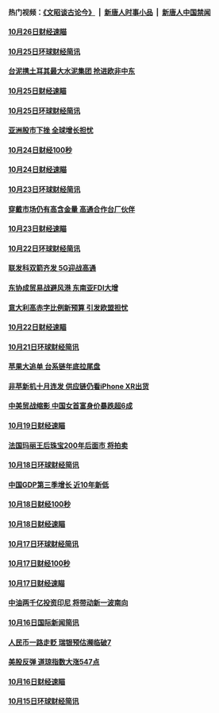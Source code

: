 #### 热门视频：[《文昭谈古论今》](https://github.com/gfw-breaker/wenzhao/blob/master/README.md?t=10282133) &nbsp;|&nbsp; [新唐人时事小品](https://github.com/gfw-breaker/ntdtv-comedy/blob/master/README.md?t=10282133) &nbsp;|&nbsp; [新唐人中国禁闻](https://github.com/gfw-breaker/ntdtv-news/blob/master/README.md?t=10282133)

#### [10月26日财经速瞄](../pages/news208/a1396948.md?t=10282133) 

#### [10月25日环球财经简讯](../pages/news208/a1396909.md?t=10282133) 

#### [台泥携土耳其最大水泥集团 抢进欧非中东](../pages/news208/a1396899.md?t=10282133) 

#### [10月25日财经速瞄](../pages/news208/a1396828.md?t=10282133) 

#### [10月25日环球财经简讯](../pages/news208/a1396771.md?t=10282133) 

#### [亚洲股市下挫 全球增长担忧](../pages/news208/a1396757.md?t=10282133) 

#### [10月24日财经100秒](../pages/news208/a1396750.md?t=10282133) 

#### [10月24日财经速瞄](../pages/news208/a1396676.md?t=10282133) 

#### [10月23日环球财经简讯](../pages/news208/a1396638.md?t=10282133) 

#### [穿戴市场仍有高含金量 高通合作台厂伙伴](../pages/news208/a1396618.md?t=10282133) 

#### [10月23日财经速瞄](../pages/news208/a1396523.md?t=10282133) 

#### [10月22日环球财经简讯](../pages/news208/a1396479.md?t=10282133) 

#### [联发科双箭齐发 5G迎战高通](../pages/news208/a1396463.md?t=10282133) 

#### [东协成贸易战避风港 东南亚FDI大增](../pages/news208/a1396462.md?t=10282133) 

#### [意大利高赤字比例新预算 引发欧盟担忧](../pages/news208/a1396344.md?t=10282133) 

#### [10月22日财经速瞄](../pages/news208/a1396383.md?t=10282133) 

#### [10月21日环球财经简讯](../pages/news208/a1396338.md?t=10282133) 

#### [苹果大追单 台系链年底拉尾盘](../pages/news208/a1396320.md?t=10282133) 

#### [非苹新机十月连发 供应链仍看iPhone XR出货](../pages/news208/a1396220.md?t=10282133) 

#### [中美贸战缩影 中国女首富身价暴跌超6成](../pages/news208/a1396150.md?t=10282133) 

#### [10月19日财经速瞄](../pages/news208/a1396078.md?t=10282133) 

#### [法国玛丽王后珠宝200年后面市 将拍卖](../pages/news208/a1396074.md?t=10282133) 

#### [10月18日环球财经简讯](../pages/news208/a1396037.md?t=10282133) 

#### [中国GDP第三季增长 近10年新低](../pages/news208/a1396032.md?t=10282133) 

#### [10月18日财经100秒](../pages/news208/a1396017.md?t=10282133) 

#### [10月18日财经速瞄](../pages/news208/a1395923.md?t=10282133) 

#### [10月17日环球财经简讯](../pages/news208/a1395879.md?t=10282133) 

#### [10月17日财经100秒](../pages/news208/a1395862.md?t=10282133) 

#### [10月17日财经速瞄](../pages/news208/a1395794.md?t=10282133) 

#### [中油两千亿投资印尼 将带动新一波南向](../pages/news208/a1395728.md?t=10282133) 

#### [10月16日国际新闻简讯](../pages/news208/a1395726.md?t=10282133) 

#### [人民币一路走贬 瑞银预估濒临破7](../pages/news208/a1395619.md?t=10282133) 

#### [美股反弹 道琼指数大涨547点](../pages/news208/a1395665.md?t=10282133) 

#### [10月16日财经速瞄](../pages/news208/a1395646.md?t=10282133) 

#### [10月15日环球财经简讯](../pages/news208/a1395588.md?t=10282133) 

